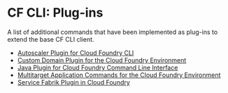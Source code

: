 <!-- loiodc28ce3b76d34a14bd9efe097210814f -->

# CF CLI: Plug-ins

A list of additional commands that have been implemented as plug-ins to extend the base CF CLI client.



-   [Autoscaler Plugin for Cloud Foundry CLI](autoscaler-plugin-for-cloud-foundry-cli-abb810d.md)
-   [Custom Domain Plugin for the Cloud Foundry Environment](custom-domain-plugin-for-the-cloud-foundry-environment-1832fcd.md)
-   [Java Plugin for Cloud Foundry Command Line Interface](java-plugin-for-cloud-foundry-command-line-interface-7677e79.md)
-   [Multitarget Application Commands for the Cloud Foundry Environment](multitarget-application-commands-for-the-cloud-foundry-environment-65ddb1b.md)
-   [Service Fabrik Plugin in Cloud Foundry](service-fabrik-plugin-in-cloud-foundry-1ac7b76.md)

